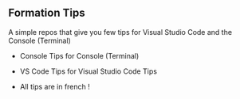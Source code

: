 ## Formation Tips

A simple repos that give you few tips for Visual Studio Code and the Console (Terminal)

- Console Tips for Console (Terminal)

- VS Code Tips for Visual Studio Code Tips

- All tips are in french !
